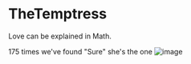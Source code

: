# TheTemptress
Love can be explained in Math.

175 times we've found "Sure" she's the one
![image](https://github.com/777388/TheTemptress/assets/96343159/c25eb74f-4b67-405f-94a5-070e1822c00e)
